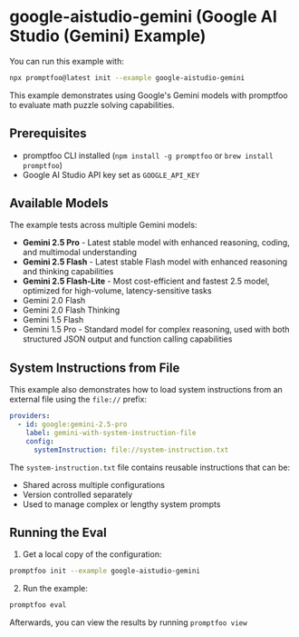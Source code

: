# google-aistudio-gemini (Google AI Studio (Gemini) Example)

You can run this example with:

```bash
npx promptfoo@latest init --example google-aistudio-gemini
```

This example demonstrates using Google's Gemini models with promptfoo to evaluate math puzzle solving capabilities.

## Prerequisites

- promptfoo CLI installed (`npm install -g promptfoo` or `brew install promptfoo`)
- Google AI Studio API key set as `GOOGLE_API_KEY`

## Available Models

The example tests across multiple Gemini models:

- **Gemini 2.5 Pro** - Latest stable model with enhanced reasoning, coding, and multimodal understanding
- **Gemini 2.5 Flash** - Latest stable Flash model with enhanced reasoning and thinking capabilities
- **Gemini 2.5 Flash-Lite** - Most cost-efficient and fastest 2.5 model, optimized for high-volume, latency-sensitive tasks
- Gemini 2.0 Flash
- Gemini 2.0 Flash Thinking
- Gemini 1.5 Flash
- Gemini 1.5 Pro - Standard model for complex reasoning, used with both structured JSON output and function calling capabilities

## System Instructions from File

This example also demonstrates how to load system instructions from an external file using the `file://` prefix:

```yaml
providers:
  - id: google:gemini-2.5-pro
    label: gemini-with-system-instruction-file
    config:
      systemInstruction: file://system-instruction.txt
```

The `system-instruction.txt` file contains reusable instructions that can be:

- Shared across multiple configurations
- Version controlled separately
- Used to manage complex or lengthy system prompts

## Running the Eval

1. Get a local copy of the configuration:

```sh
promptfoo init --example google-aistudio-gemini
```

2. Run the example:

```sh
promptfoo eval
```

Afterwards, you can view the results by running `promptfoo view`
